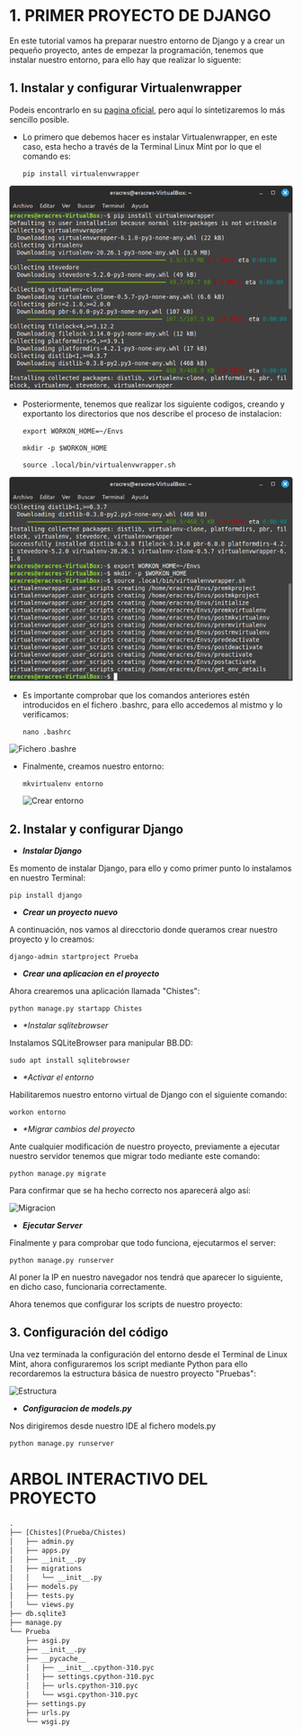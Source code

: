 # 1. PRIMER PROYECTO DE DJANGO

En este tutorial vamos ha preparar nuestro entorno de Django y a crear un pequeño proyecto, antes de empezar la programación, tenemos que instalar nuestro entorno, para ello hay que realizar lo siguente:

## 1. Instalar y configurar Virtualenwrapper 

Podeis encontrarlo en su [pagina oficial](https://virtualenvwrapper.readthedocs.io/en/latest/), pero aquí lo sintetizaremos lo más sencillo posible.

  * Lo primero que debemos hacer es instalar Virtualenwrapper, en este caso, esta hecho a través de la Terminal Linux      Mint por lo que el comando es: 
  
    ```
    pip install virtualenvwrapper
    ```
  <p align="center">
    <img src="../../../Imagenes/Django/Django1.png" alt="Instalar virtualenvwrapper" />
  </p> 
    
  * Posteriormente, tenemos que realizar los siguiente codigos, creando y exportanto los directorios que nos describe
    el proceso de instalacion:

    ```
    export WORKON_HOME=~/Envs
    ```
    ```
    mkdir -p $WORKON_HOME
    ```
    ```
    source .local/bin/virtualenvwrapper.sh
    ```

  <p align="center">
    <img src="../../../Imagenes/Django/Django2.png" alt="Comandos virtualenvwrapper" />
  </p> 
    
  * Es importante comprobar que los comandos anteriores estén introducidos en el fichero .bashrc, para ello accedemos      al mistmo y lo verificamos:
    
    ```
    nano .bashrc
    ```
  ![Fichero .bashre](Django3.png)  
    
  * Finalmente, creamos nuestro entorno:
    
    ```
    mkvirtualenv entorno
    ```
    ![Crear entorno](Django4.png)  

## 2. Instalar y configurar Django

- _**Instalar Django**_

Es momento de instalar Django, para ello y como primer punto lo instalamos en nuestro Terminal:

   ```
   pip install django
   ```

- _**Crear un proyecto nuevo**_ 

A continuación, nos vamos al direcctorio donde queramos crear nuestro proyecto y lo creamos:

   ```
   django-admin startproject Prueba
   ```

- _**Crear una aplicacion en el proyecto**_

Ahora crearemos una aplicación llamada "Chistes":

   ```
   python manage.py startapp Chistes
   ```

- _**Instalar sqlitebrowser*_

Instalamos SQLiteBrowser para manipular BB.DD:

   ```
   sudo apt install sqlitebrowser
   ```

- _**Activar el entorno*_

Habilitaremos nuestro entorno virtual de Django con el siguiente comando:

   ```
   workon entorno
   ```

- _**Migrar cambios del proyecto*_

Ante cualquier modificación de nuestro proyecto, previamente a ejecutar nuestro servidor tenemos que migrar todo mediante este comando:

   ```
   python manage.py migrate
   ```

Para confirmar que se ha hecho correcto nos aparecerá algo así:

![Migracion](Django11.png)


- _**Ejecutar Server**_

Finalmente y para comprobar que todo funciona, ejecutarmos el server:

   ```
   python manage.py runserver
   ```
Al poner la IP en nuestro navegador nos tendrá que aparecer lo siguiente, en dicho caso, funcionaria correctamente.

Ahora tenemos que configurar los scripts de nuestro proyecto:

## 3. Configuración del código

Una vez terminada la configuración del entorno desde el Terminal de Linux Mint, ahora configuraremos los script mediante Python para ello recordaremos la estructura básica de nuestro proyecto "Pruebas":

![Estructura](Django8.png)

- _**Configuracion de models.py**_

Nos dirigiremos desde nuestro IDE al fichero models.py

   ```
   python manage.py runserver
   ```


# ARBOL INTERACTIVO DEL PROYECTO
```
.
├── [Chistes](Prueba/Chistes)
│   ├── admin.py
│   ├── apps.py
│   ├── __init__.py
│   ├── migrations
│   │   └── __init__.py
│   ├── models.py
│   ├── tests.py
│   └── views.py
├── db.sqlite3
├── manage.py
└── Prueba
    ├── asgi.py
    ├── __init__.py
    ├── __pycache__
    │   ├── __init__.cpython-310.pyc
    │   ├── settings.cpython-310.pyc
    │   ├── urls.cpython-310.pyc
    │   └── wsgi.cpython-310.pyc
    ├── settings.py
    ├── urls.py
    └── wsgi.py
```


